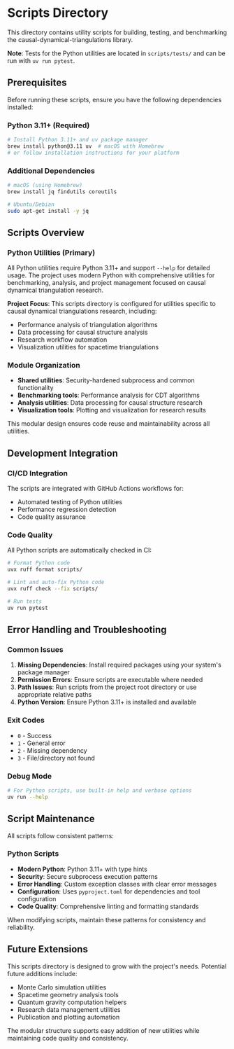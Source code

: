 # Scripts Directory

This directory contains utility scripts for building, testing, and benchmarking
the causal-dynamical-triangulations library.

**Note**: Tests for the Python utilities are located in `scripts/tests/` and
can be run with `uv run pytest`.

## Prerequisites

Before running these scripts, ensure you have the following dependencies installed:

### Python 3.11+ (Required)

```bash
# Install Python 3.11+ and uv package manager
brew install python@3.11 uv  # macOS with Homebrew
# or follow installation instructions for your platform
```

### Additional Dependencies

```bash
# macOS (using Homebrew)
brew install jq findutils coreutils

# Ubuntu/Debian 
sudo apt-get install -y jq
```

## Scripts Overview

### Python Utilities (Primary)

All Python utilities require Python 3.11+ and support `--help` for detailed
usage. The project uses modern Python with comprehensive utilities for
benchmarking, analysis, and project management focused on causal dynamical
triangulation research.

**Project Focus**: This scripts directory is configured for utilities specific
to causal dynamical triangulations research, including:

- Performance analysis of triangulation algorithms
- Data processing for causal structure analysis  
- Research workflow automation
- Visualization utilities for spacetime triangulations

### Module Organization

- **Shared utilities**: Security-hardened subprocess and common functionality
- **Benchmarking tools**: Performance analysis for CDT algorithms
- **Analysis utilities**: Data processing for causal structure research
- **Visualization tools**: Plotting and visualization for research results

This modular design ensures code reuse and maintainability across all utilities.

## Development Integration

### CI/CD Integration

The scripts are integrated with GitHub Actions workflows for:

- Automated testing of Python utilities
- Performance regression detection
- Code quality assurance

### Code Quality

All Python scripts are automatically checked in CI:

```bash
# Format Python code
uvx ruff format scripts/

# Lint and auto-fix Python code
uvx ruff check --fix scripts/

# Run tests
uv run pytest
```

## Error Handling and Troubleshooting

### Common Issues

1. **Missing Dependencies**: Install required packages using your system's
   package manager
2. **Permission Errors**: Ensure scripts are executable where needed
3. **Path Issues**: Run scripts from the project root directory or use
   appropriate relative paths
4. **Python Version**: Ensure Python 3.11+ is installed and available

### Exit Codes

- `0` - Success
- `1` - General error
- `2` - Missing dependency
- `3` - File/directory not found

### Debug Mode

```bash
# For Python scripts, use built-in help and verbose options
uv run --help
```

## Script Maintenance

All scripts follow consistent patterns:

### Python Scripts

- **Modern Python**: Python 3.11+ with type hints
- **Security**: Secure subprocess execution patterns
- **Error Handling**: Custom exception classes with clear error messages
- **Configuration**: Uses `pyproject.toml` for dependencies and tool configuration
- **Code Quality**: Comprehensive linting and formatting standards

When modifying scripts, maintain these patterns for consistency and reliability.

## Future Extensions

This scripts directory is designed to grow with the project's needs. Potential
future additions include:

- Monte Carlo simulation utilities
- Spacetime geometry analysis tools
- Quantum gravity computation helpers
- Research data management utilities
- Publication and plotting automation

The modular structure supports easy addition of new utilities while maintaining
code quality and consistency.
